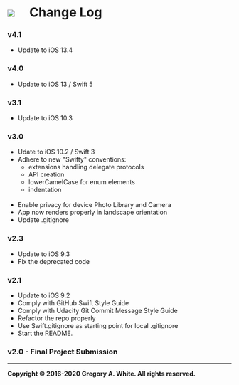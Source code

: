 # ![][AppIcon]&nbsp;&nbsp;&nbsp;&nbsp;&nbsp;Change Log

### v4.1
* Update to iOS 13.4

### v4.0
* Update to iOS 13 / Swift 5

### v3.1
* Update to iOS 10.3

### v3.0
* Udate to iOS 10.2 / Swift 3
* Adhere to new "Swifty" conventions: 
  - extensions handling delegate protocols
  - API creation
  - lowerCamelCase for enum elements
  - indentation</br></br>
* Enable privacy for device Photo Library and Camera
* App now renders properly in landscape orientation
* Update .gitignore

### v2.3
* Update to iOS 9.3
* Fix the deprecated code

### v2.1
* Update to iOS 9.2
* Comply with GitHub Swift Style Guide
* Comply with Udacity Git Commit Message Style Guide
* Refactor the repo properly
* Use Swift.gitignore as starting point for local .gitignore
* Start the README.

### v2.0 - Final Project Submission

---
**Copyright © 2016-2020 Gregory A. White. All rights reserved.**



[AppIcon]:  ../images/MemeMeAppIcon_80.png
